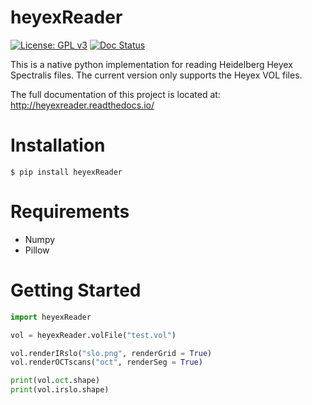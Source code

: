 # heyexReader
[![License: GPL v3](https://img.shields.io/badge/License-GPLv3-blue.svg)](https://www.gnu.org/licenses/gpl-3.0)
[![Doc Status](https://heyexreader.readthedocs.io/en/latest/?badge=latest)](https://heyexreader.readthedocs.io)


This is a native python implementation for reading Heidelberg Heyex
Spectralis files. The current version only supports the Heyex VOL files.

The full documentation of this project is located at: 
<http://heyexreader.readthedocs.io/>

# Installation

    $ pip install heyexReader

# Requirements

  - Numpy
  - Pillow

# Getting Started

``` python
import heyexReader

vol = heyexReader.volFile("test.vol")

vol.renderIRslo("slo.png", renderGrid = True)
vol.renderOCTscans("oct", renderSeg = True)

print(vol.oct.shape)
print(vol.irslo.shape)
```
